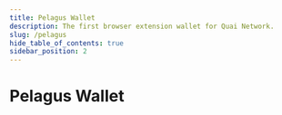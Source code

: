 ```yaml
---
title: Pelagus Wallet
description: The first browser extension wallet for Quai Network.
slug: /pelagus
hide_table_of_contents: true
sidebar_position: 2
---
```


# Pelagus Wallet